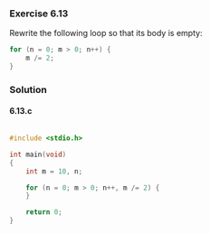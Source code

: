 ### Exercise 6.13
Rewrite the following loop so that its body is empty:
```c
for (n = 0; m > 0; n++) {
	m /= 2;
}
```
### Solution
#### 6.13.c
```c

#include <stdio.h>

int main(void)
{
	int m = 10, n;

	for (n = 0; m > 0; n++, m /= 2) {
	}

	return 0;
}
```
